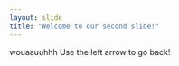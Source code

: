 ```yaml
---
layout: slide
title: "Welcome to our second slide!"
---
```

wouaauuhhh
Use the left arrow to go back!
